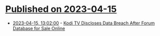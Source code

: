 # [Published on 2023-04-15](index.md)

* [2023-04-15, 13:02:00](https://soylentnews.org/article.pl?sid=23/04/14/166251&from=rss) - [Kodi TV Discloses Data Breach After Forum Database for Sale Online](https://soylentnews.org/article.pl?sid=23/04/14/166251&from=rss)
